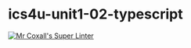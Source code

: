# ics4u-unit1-02-typescript

[![Mr Coxall's Super Linter](https://github.com/JacksonNaufal/ics4u-assignment-1-typescript/workflows/Mr%20Coxall's%20Super%20Linter/badge.svg)](https://github.com/JacksonNaufal/ics4u-assignment-1-typescript/actions/)

